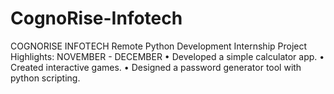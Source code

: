 # CognoRise-Infotech
COGNORISE INFOTECH Remote Python Development
Internship Project Highlights: NOVEMBER - DECEMBER 
• Developed a simple calculator app.
• Created interactive games. 
• Designed a password generator tool with python scripting.
